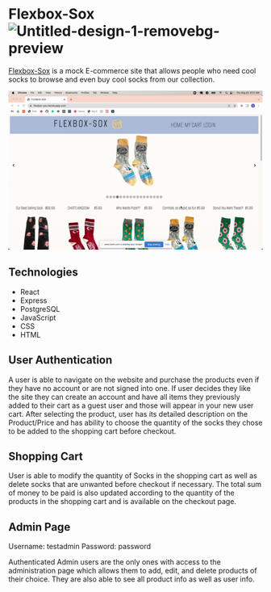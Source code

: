 # Flexbox-Sox <img src="https://i.ibb.co/Q8NgxBg/Untitled-design-1-removebg-preview.png" alt="Untitled-design-1-removebg-preview" border="0" width=50px>

[Flexbox-Sox](https://flexbox-sox.herokuapp.com/) is a mock E-commerce site that allows people who need cool socks to browse and even buy cool socks from our collection.

![](https://github.com/Flexbox-Sox/flexbox-sox/blob/main/flexbox-sox.gif)




## Technologies 
<ul>
    <li>React</li>
    <li>Express</li>
    <li>PostgreSQL</li>
    <li>JavaScript</li>
    <li>CSS</li>
    <li>HTML</li>
</ul>




## User Authentication

A user is able to navigate on the website and purchase the products even if they have no account or are not signed into one. If user decides they like the site they can create an account and have all items they previously added to their cart as a guest user and those will appear in your new user cart. After selecting the product, user has its detailed description on the Product/Price and has ability to choose the quantity of the socks they chose to be added to the shopping cart before checkout.



 
## Shopping Cart

User is able to modify the quantity of Socks in the shopping cart as well as delete socks that are unwanted before checkout if necessary. The total sum of money to be paid is also updated according to the quantity of the products in the shopping cart and is available on the checkout page. 



## Admin Page

Username: testadmin  Password: password

Authenticated Admin users are the only ones with access to the administration page which allows them to add, edit, and delete products of their choice. They are also able to see all product info as well as user info.
